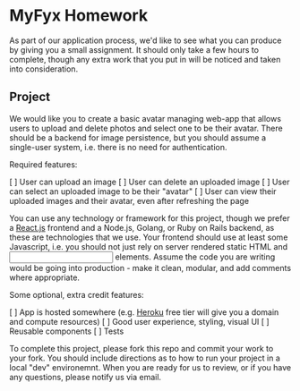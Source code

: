 # MyFyx Homework #

As part of our application process, we'd like to see what you can produce by giving you a small assignment. It should only take a few hours to complete, though any extra work that you put in will be noticed and taken into consideration.

## Project ##
We would like you to create a basic avatar managing web-app that allows users to upload and delete photos and select one to be their avatar. There should be a backend for image persistence, but you should assume a single-user system, i.e. there is no need for authentication. 

Required features:

[ ] User can upload an image
[ ] User can delete an uploaded image
[ ] User can select an uploaded image to be their "avatar"
[ ] User can view their uploaded images and their avatar, even after refreshing the page
				  
You can use any technology or framework for this project, though we prefer a [React.js](https://facebook.github.io/react/) frontend and a Node.js, Golang, or Ruby on Rails backend, as these are technologies that we use. Your frontend should use at least some Javascript, i.e. you should not just rely on server rendered static HTML and <input /> elements.  Assume the code you are writing would be going into production - make it clean, modular, and add comments where appropriate.

Some optional, extra credit features:

[ ] App is hosted somewhere (e.g. [Heroku](https://www.heroku.com/) free tier will give you a domain and compute resources)
[ ] Good user experience, styling, visual UI
[ ] Reusable components
[ ] Tests

To complete this project, please fork this repo and commit your work to your fork. You should include directions as to how to run your project in a local "dev" environemnt. When you are ready for us to review, or if you have any questions, please notify us via email.
